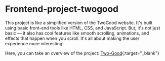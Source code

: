 # Frontend-project-twogood


This project is like a simplified version of the TwoGood website. It's built using basic front-end tools like HTML, CSS, and JavaScript. But, it's not just basic — it also has cool features like smooth scrolling, animations, and effects that happen when you scroll. It's all about making the user experience more interesting!

Here, you can take an overview of the project: [Two-Good](https://ashutoshburman.github.io/frontend-project-twogood.github.io/){:target="_blank"}
